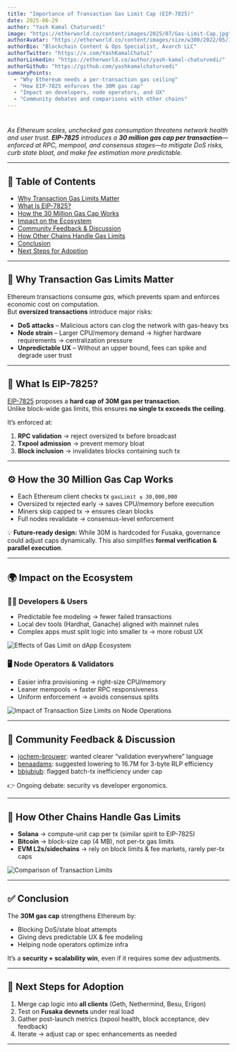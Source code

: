 ```yaml
---
title: "Importance of Transaction Gas Limit Cap (EIP-7825)"
date: 2025-06-29
author: "Yash Kamal Chaturvedi"
image: "https://etherworld.co/content/images/2025/07/Gas-Limit-Cap.jpg"
authorAvatar: "https://etherworld.co/content/images/size/w300/2022/05/IMG.jpg"
authorBio: "Blockchain Content & Ops Specialist, Avarch LLC"
authorTwitter: "https://x.com/YashKamalChatu1"
authorLinkedin: "https://etherworld.co/author/yash-kamal-chaturvedi/"
authorGithub: "https://github.com/yashkamalchaturvedi"
summaryPoints:
  - "Why Ethereum needs a per-transaction gas ceiling"
  - "How EIP-7825 enforces the 30M gas cap"
  - "Impact on developers, node operators, and UX"
  - "Community debates and comparisons with other chains"
---
```


#

_As Ethereum scales, unchecked gas consumption threatens network health and user trust. **EIP-7825** introduces a **30 million gas cap per transaction**—enforced at RPC, mempool, and consensus stages—to mitigate DoS risks, curb state bloat, and make fee estimation more predictable._  

---

## 📌 Table of Contents
- [Why Transaction Gas Limits Matter](#why-transaction-gas-limits-matter)  
- [What Is EIP-7825?](#what-is-eip-7825)  
- [How the 30 Million Gas Cap Works](#how-the-30-million-gas-cap-works)  
- [Impact on the Ecosystem](#impact-on-the-ecosystem)  
- [Community Feedback & Discussion](#community-feedback--discussion)  
- [How Other Chains Handle Gas Limits](#how-other-chains-handle-gas-limits)  
- [Conclusion](#conclusion)  
- [Next Steps for Adoption](#next-steps-for-adoption)  

---

## 🔑 Why Transaction Gas Limits Matter  

Ethereum transactions consume *gas*, which prevents spam and enforces economic cost on computation.  
But **oversized transactions** introduce major risks:  

- **DoS attacks** – Malicious actors can clog the network with gas-heavy txs  
- **Node strain** – Larger CPU/memory demand → higher hardware requirements → centralization pressure  
- **Unpredictable UX** – Without an upper bound, fees can spike and degrade user trust  

---

## 📜 What Is EIP-7825?  

[EIP-7825](https://eipsinsight.com/eips/eip-7825) proposes a **hard cap of 30M gas per transaction**.  
Unlike block-wide gas limits, this ensures **no single tx exceeds the ceiling**.  

It’s enforced at:  
1. **RPC validation** → reject oversized tx before broadcast  
2. **Txpool admission** → prevent memory bloat  
3. **Block inclusion** → invalidates blocks containing such tx  

---

## ⚙️ How the 30 Million Gas Cap Works  

- Each Ethereum client checks tx `gasLimit ≤ 30,000,000`  
- Oversized tx rejected early → saves CPU/memory before execution  
- Miners skip capped tx → ensures clean blocks  
- Full nodes revalidate → consensus-level enforcement  

💡 **Future-ready design:** While 30M is hardcoded for Fusaka, governance could adjust caps dynamically. This also simplifies **formal verification & parallel execution**.  

---

## 🌍 Impact on the Ecosystem  

### 👩‍💻 Developers & Users
- Predictable fee modeling → fewer failed transactions  
- Local dev tools (Hardhat, Ganache) aligned with mainnet rules  
- Complex apps must split logic into smaller tx → more robust UX  

![Effects of Gas Limit on dApp Ecosystem](https://etherworld.co/content/images/2025/07/Coinbase-s-6-Step-Crisis-Response--2--1.jpg)  

### 🖥️ Node Operators & Validators
- Easier infra provisioning → right-size CPU/memory  
- Leaner mempools → faster RPC responsiveness  
- Uniform enforcement → avoids consensus splits  

![Impact of Transaction Size Limits on Node Operations](https://etherworld.co/content/images/2025/07/Coinbase-s-6-Step-Crisis-Response--4--1.jpg)  

---

## 💬 Community Feedback & Discussion  

- [jochem-brouwer](https://ethereum-magicians.org/u/jochem-brouwer): wanted clearer “validation everywhere” language  
- [benaadams](https://ethereum-magicians.org/u/benaadams): suggested lowering to 16.7M for 3-byte RLP efficiency  
- [bbjubjub](https://ethereum-magicians.org/u/bbjubjub): flagged batch-tx inefficiency under cap  

👉 Ongoing debate: security vs developer ergonomics.  

---

## 🔗 How Other Chains Handle Gas Limits  

- **Solana** → compute-unit cap per tx (similar spirit to EIP-7825)  
- **Bitcoin** → block-size cap (4 MB), not per-tx gas limits  
- **EVM L2s/sidechains** → rely on block limits & fee markets, rarely per-tx caps  

![Comparison of Transaction Limits](https://etherworld.co/content/images/2025/07/Coinbase-s-6-Step-Crisis-Response--1-.jpg)  

---

## ✅ Conclusion  

The **30M gas cap** strengthens Ethereum by:  
- Blocking DoS/state bloat attempts  
- Giving devs predictable UX & fee modeling  
- Helping node operators optimize infra  

It’s a **security + scalability win**, even if it requires some dev adjustments.  

---

## 🚀 Next Steps for Adoption  

1. Merge cap logic into **all clients** (Geth, Nethermind, Besu, Erigon)  
2. Test on **Fusaka devnets** under real load  
3. Gather post-launch metrics (txpool health, block acceptance, dev feedback)  
4. Iterate → adjust cap or spec enhancements as needed  

---
